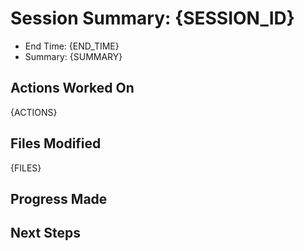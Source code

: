 # Session Summary: {SESSION_ID}
- End Time: {END_TIME}
- Summary: {SUMMARY}

## Actions Worked On
{ACTIONS}

## Files Modified
{FILES}

## Progress Made
<!-- Describe specific progress made during this session -->

## Next Steps
<!-- List next steps for this action -->
